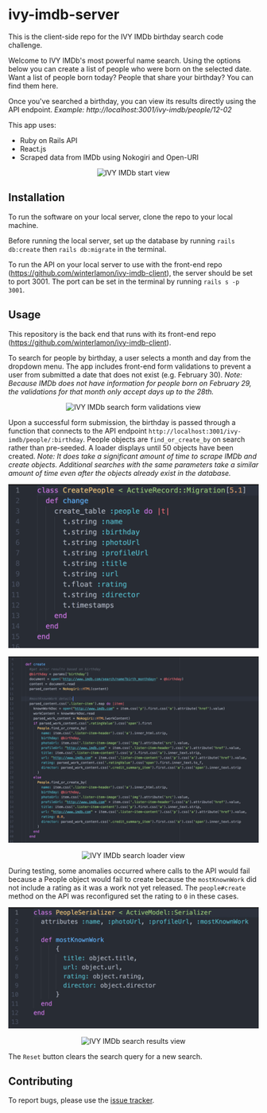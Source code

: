 # ivy-imdb-server

This is the client-side repo for the IVY IMDb birthday search code challenge.

Welcome to IVY IMDb's most powerful name search. Using the options below you can create a list of people who were born on the selected date. Want a list of people born today? People that share your birthday? You can find them here.

Once you've searched a birthday, you can view its results directly using the API endpoint. <em>Example: http://localhost:3001/ivy-imdb/people/12-02</em>

This app uses:

* Ruby on Rails API
* React.js
* Scraped data from IMDb using Nokogiri and Open-URI

<p align=center><img src="/src/assets/ivy-imdb-start.png" alt="IVY IMDb start view" /></p>

## Installation

To run the software on your local server, clone the repo to your local machine.

Before running the local server, set up the database by running `rails db:create` then `rails db:migrate` in the terminal.

To run the API on your local server to use with the front-end repo (https://github.com/winterlamon/ivy-imdb-client), the server should be set to port 3001. The port can be set in the terminal by running `rails s -p 3001`.

## Usage

This repository is the back end that runs with its front-end repo (https://github.com/winterlamon/ivy-imdb-client).

To search for people by birthday, a user selects a month and day from the dropdown menu. The app includes front-end form validations to prevent a user from submitted a date that does not exist (e.g. February 30). <em>Note: Because IMDb does not have information for people born on February 29, the validations for that month only accept days up to the 28th.</em>

<p align=center><img src="/src/assets/ivy-imdb-validation.png" alt="IVY IMDb search form validations view" /></p>

Upon a successful form submission, the birthday is passed through a function that connects to the API endpoint `http://localhost:3001/ivy-imdb/people/:birthday`. People objects are `find_or_create_by` on search rather than pre-seeded. A loader displays until 50 objects have been created. <em>Note: It does take a significant amount of time to scrape IMDb and create objects. Additional searches with the same parameters take a similar amount of time even after the objects already exist in the database.</em>

<p align=center><img src="/assets/ivy-imdb-server-migration.png" alt="IVY IMDb People database creation" /></p>

<p align=center><img src="/assets/ivy-imdb-server-create.png" alt="IVY IMDb people#create method" /></p>

<p align=center><img src="/src/assets/ivy-imdb-loader.png" alt="IVY IMDb search loader view" /></p>

During testing, some anomalies occurred where calls to the API would fail because a People object would fail to create because the `mostKnownWork` did not include a rating as it was a work not yet released. The `people#create` method on the API was reconfigured set the rating to `0` in these cases.

<p align=center><img src="/assets/ivy-imdb-server-serializer.png" alt="IVY IMDb PeopleSerializer code" /></p>

<p align=center><img src="/src/assets/ivy-imdb-results.png" alt="IVY IMDb search results view" /></p>

The `Reset` button clears the search query for a new search.

## Contributing

To report bugs, please use the <a href="https://github.com/winterlamon/ivy-imdb-client/issues">issue tracker</a>.
